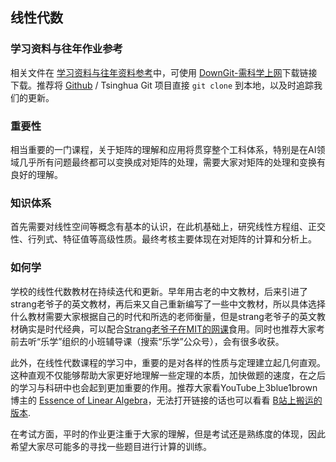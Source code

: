 ## 线性代数

### 学习资料与往年作业参考

相关文件在 [学习资料与往年资料参考](https://github.com/Open-DA/OpenDA/tree/main/A_%E5%9F%BA%E7%A1%80%E8%AF%BE%E7%A8%8B/%E7%BA%BF%E6%80%A7%E4%BB%A3%E6%95%B0)中，可使用 [DownGit-需科学上网](https://tool.mkblog.cn/downgit/#/home?url=https://github.com/Open-DA/OpenDA/tree/main/A_%E5%9F%BA%E7%A1%80%E8%AF%BE%E7%A8%8B/%E7%BA%BF%E6%80%A7%E4%BB%A3%E6%95%B0)下载链接下载。推荐将 [Github](https://github.com/Open-DA/OpenDA) / Tsinghua Git 项目直接 `git clone` 到本地，以及时追踪我们的更新。

### 重要性

相当重要的一门课程，关于矩阵的理解和应用将贯穿整个工科体系，特别是在AI领域几乎所有问题最终都可以变换成对矩阵的处理，需要大家对矩阵的处理和变换有良好的理解。

### 知识体系

首先需要对线性空间等概念有基本的认识，在此机基础上，研究线性方程组、正交性、行列式、特征值等高级性质。最终考核主要体现在对矩阵的计算和分析上。

### 如何学

学校的线性代数教材在持续迭代和更新。早年用古老的中文教材，后来引进了strang老爷子的英文教材，再后来又自己重新编写了一些中文教材，所以具体选择什么教材需要大家根据自己的时代和所选的老师衡量，但是strang老爷子的英文教材确实是时代经典，可以配合[Strang老爷子在MIT的网课](https://www.bilibili.com/video/BV16Z4y1U7oU/)食用。同时也推荐大家考前去听“乐学”组织的小班辅导课（搜索“乐学”公众号），会有很多收获。

此外，在线性代数课程的学习中，重要的是对各样的性质与定理建立起几何直观。这种直观不仅能够帮助大家更好地理解一些定理的本质，加快做题的速度，在之后的学习与科研中也会起到更加重要的作用。推荐大家看YouTube上3blue1brown博主的 [Essence of Linear Algebra](https://www.youtube.com/playlist?list=PLZHQObOWTQDPD3MizzM2xVFitgF8hE_ab)，无法打开链接的话也可以看看 [B站上搬运的版本](https://www.bilibili.com/video/BV1ib411t7YR/).

在考试方面，平时的作业更注重于大家的理解，但是考试还是熟练度的体现，因此希望大家尽可能多的寻找一些题目进行计算的训练。